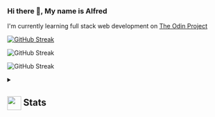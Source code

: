 ### Hi there 👋, My name is Alfred
I'm currently learning full stack web development
on [The Odin Project](https://www.theodinproject.com/)

[![GitHub Streak](https://streak-stats.demolab.com/?user=TonyFred-code)](https://git.io/streak-stats)

![GitHub Streak](https://github-readme-stats.vercel.app/api/top-langs/?username=TonyFred-code&theme=tokyonight&hide_border=false&include_all_commits=true&count_private=false&layout=compact)

![GitHub Streak](https://github-readme-stats.vercel.app/api?username=TonyFred-code&theme=tokyonight&hide_border=false&include_all_commits=true&count_private=false)

<details>
  <summary>
    <h2> 
      <img align="center" src="https://github.com/TonyFred-code/TonyFred-code/blob/main/icons/stats.gif" width="32"/> Stats</h2>
</summary>

<div align="center">
    ![GitHub Streak](https://github-readme-stats.vercel.app/api?username=TonyFred-code&theme=tokyonight&hide_border=false&include_all_commits=true&count_private=false)  

<br/>
    ![GitHub Streak](https://github-readme-streak-stats.herokuapp.com/?user=TonyFred-code&theme=tokyonight&hide_border=false)

<br/>
    ![GitHub Streak](https://github-readme-stats.vercel.app/api/top-langs/?username=TonyFred-code&theme=tokyonight&hide_border=false&include_all_commits=true&count_private=false&layout=compact)

<br/>
    ![GitHub Streak](https://github-readme-activity-graph.vercel.app/graph?username=TonyFred-code&theme=tokyo-night)

  </div>
</details>

<!--
**TonyFred-code/TonyFred-code** is a ✨ _special_ ✨ repository because its `README.md` (this file) appears on your GitHub profile.

Here are some ideas to get you started:

- 🔭 I’m currently working on 24-weeks bootcamp
- 🌱 I’m currently learning web development
- 👯 I’m looking to collaborate on the study progress of becoming a software engineer
- 
-->
